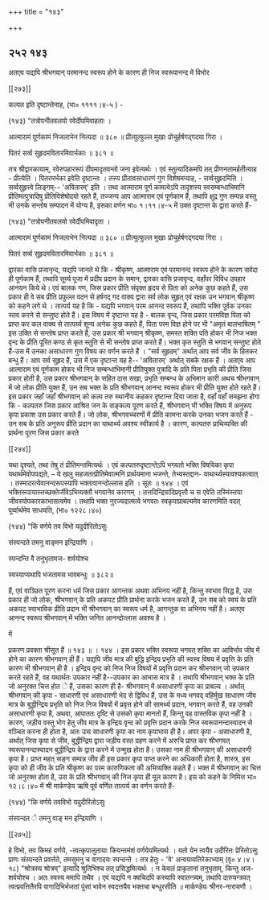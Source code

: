 +++
title = "१४३"

+++


## २५२ १४३
अतएव यद्यपि श्रीभगवान् परमानन्द स्वरूप होने के कारण ही निज स्वरूपानन्द में विभोर 



[[२७३]]

कल्पत इति दृष्टान्तेनाह, (भा० ११११।४-५ ) - 

(१४३) "तत्रोपनीतवलयो रवेर्दीपमिवाहताः । 

आत्मारामं पूर्णकामं निजलाभेन नित्यदा ॥ ३८० ॥ प्रीत्युत्फुल्ल मुखाः प्रोचुर्हर्षगद्गदया गिरा । 

पितरं सर्व्व सुहृदमवितारमिवार्भकाः ॥ ३८१ ॥ 

तत्र श्रीद्वारकायाम्, रवेरुपहाररूपं दीपमादृतवन्तो जना इवेत्यर्थः । एवं स्तुत्यादिकमपि तत् प्रीणनतामर्हतीत्याह - प्रीत्येति । पितरमर्भका इवेति दृष्टान्तः । तस्य प्रीतावसाधारणं गुण विशेषमप्याह, - सर्व्वसुहृदमिति । सर्व्वसुहृत्त्वे लिङ्गम्-- 'अवितारम्' इति । तथा आत्माराम पूर्ण कामत्वेऽपि तादृशस्य स्वसम्बन्धाभिमानि प्रीतिमत्पुत्रादिषु प्रीतिविशेषोदयो रहते हैं, तज्जन्य आप आत्माराम एवं पूर्णकाम हैं, तथापि क्षुद्र गुण सम्पन्न वस्तु भी उनके सन्तोष सम्पादन में योग्य है, इसका वर्णन भा० १।११।४-५ में उक्त दृष्टान्त के द्वारा करते हैं- 

(१४३) "तत्रोपनीतवलयो रवेर्दीपमिवादृता । 

आत्मारामं पूर्णकामं निजलाभेन नित्यदा ॥ ३८० ॥ प्रीत्युत्फुल्ल मुखाः प्रोचुर्हर्षगद्गदया गिरा । 

पितरं सर्व्व सुहृदमवितारमिवार्भकाः ॥ ३८१ ॥ 

द्वारका वासि प्रजानृन्द, यद्यपि जानते थे कि - श्रीकृष्ण, आत्माराम एवं परमानन्द स्वरूप होने के कारण सर्वदा ही पूर्णकाम हैं, तथापि सूर्य्य पूजा में प्रदीप प्रदान के समान, द्वारका वासि प्रजावृन्द, वहाँपर विविध उपहार आनयन किये थे। एवं बालक गण, जिस प्रकार प्रीति संपृक्त हृदय से पिता को अनेक कुछ कहते हैं, उस प्रकार ही वे सब प्रीति प्रफुल्ल वदन से हर्षगद् गद वाक्य द्वारा सर्व लोक सुहृत् एवं रक्षक उन भगवान् श्रीकृष्ण को कहने लगे थे । तात्पर्य यह है कि - यद्यपि भगवान् परम आनन्द स्वरूप हैं, तथापि भक्ति पूर्वक उनका स्तव करने से सन्तुष्ट होते हैं। इस विषय में दृष्टान्त यह है - बालक वृन्द, जिस प्रकार परमविज्ञ पिता को प्राप्त कर कल वाक्य से तात्पर्य्य शून्य अनेक कुछ कहते हैं, पिता परम विज्ञ होने पर भी "अमृतं बालभाषितम् " इस उक्ति से सन्तोष प्राप्त करते हैं, उस प्रकार श्री भगवान् श्रीकृष्ण, समस्त शक्ति पति होकर भी निज भक्त वृन्द के प्रीति पूरित कण्ठ से कृत स्तुति से भी सन्तोष प्राप्त करते हैं। भक्त कृत स्तुति से भगवान् सन्तुष्ट होते हैं-उस में उनका असाधारण गुण विषय का वर्णन करते हैं । "सर्व सुहृदम्" अर्थात् आप सर्व जीव के हितकर बन्धु हैं। आप सर्व सुहृद हैं, उस में एक दृष्टान्त यह है-- 'अवितारम्' अर्थात् सबके रक्षक हैं । अतएव आप आत्माराम एवं पूर्णकाम होकर भी निज सम्बन्धाभिमानी प्रीतियुक्त पुत्रादि के प्रति पिता प्रभृति की प्रीति जिस प्रकार होती है, उस प्रकार श्रीभगवान् के सहित दास सखा, प्रभृति सम्बन्ध के अभिमान कारी अथच श्रीभगवान् में जो लोक प्रीति युक्त हैं, उन सब भक्त के प्रति श्रीभगवान् आनन्द स्वरूप होकर भी प्रीति युक्त होते रहते हैं। इस प्रकार जहाँ जहाँ श्रीभगवान् को कल्प तरु स्थानीय कहकर दृष्टान्त दिया जाता है, वहाँ वहाँ समझना होगा कि - कल्पतरु जिस प्रकार आश्रित जन के सङ्कल्प पूरण करते हैं, श्रीभगवान् भी भक्ति विषय में अनुरूप कृपा प्रकाश उस प्रकार करते हैं। जो लोक, श्रीभगवच्चरणों में प्रीति कामना करके उनका भजन करते हैं - उन सब के प्रति अनुरूप प्रीति प्रदान का याथार्थ्य अवश्य स्वीकार्य है । कारण, कल्पतरु प्राथिव्यक्ति की प्रार्थना पूरण जिस प्रकार करते 

[[२७४]] 

यथा दृश्यते, तथा तेषु तं प्रीतिमन्तमित्यर्थः । एवं कल्पतरुदृष्टान्तेऽपि भगवतो भक्ति विषयिका कृपा यथार्थमेवोपपद्यते, – ये खलु सहजतत्प्रीतिमेवात्मनि प्रार्थयमाना भजन्ते, तेभ्यस्तद्दान- याथार्थ्यस्यावश्यकत्वात् । तस्मादरत्येवानन्दरूपस्यापि भक्तावानन्दोल्लास इति । सूतः ॥ १४४ । एवं भक्तिरूपायास्तच्छक्तेर्जीवेऽभिव्यक्तौ भगवानेव कारणम् । तत्तदिन्द्रियादिप्रवृत्तौ च स एवेति तस्मिंस्तया जीवस्योपकारकाभासत्वमेव । तथापि भक्त नुरज्यदात्मत्वे भगवतः स्वकृपाप्राबल्यमेव कारणमिति वदत् पूर्व्वार्थमेव साधयति, (भा० १२२८।४०) 

(१४४) "किं वर्णये तव विभो यदुदीरितोऽसुः 

संस्पन्दते तमनु वाङ्मन इन्द्रियाणि । 

स्पन्दन्ति वै तनुभृतामज- शर्वयोश्च 

स्वस्याप्यथापि भजतामस भावबन्धुः ॥ ३८२॥ 

हैं, एवं वाञ्छित पूरण करना धर्म जिस प्रकार आगन्तक अथवा अभिनय नहीं है, किन्तु स्वभाव सिद्ध है, उस प्रकार ही जो लोक, श्रीभगवान् के प्रति अकपट प्रीति प्रार्थना करके भजन करते हैं, उन सब को स्वयं के प्रति अकपट स्वाभाविक प्रीति प्रदान भी श्रीभगवान् का स्वरूप धर्म है, आगन्तुक वा अभिनय नहीं है। अतएव आनन्द स्वरूप श्रीभगवान् में भक्ति जनित आनन्दोत्लास अवश्य है । 

में 

प्रकरण प्रवक्ता श्रीसूत हैं ॥ १४३ ॥ । १४४ । इस प्रकार भक्ति स्वरूपा भगवत् शक्ति का आविर्भाव जीव में होने का कारण श्रीभगवान् ही हैं। यद्यपि जीव मात्र की बुद्धि इन्द्रिय प्रभृति की स्वस्व विषय में प्रवृत्ति के प्रति कारण भी श्रीभगवान् ही है । इन्द्रिय वृन्द को निज निज विषयों में प्रवृत्ति प्रदान कर श्रीभगवान् जो उपकार करते रहते हैं, वह यथार्थतः उपकार नहीं है--उपकार का आभास मात्र है । तथापि श्रीभगवान् भक्त के प्रति जो अनुरक्त चित्त होत े हैं, उसका कारण ही है- श्रीभगवान् में असाधारणी कृपा का प्राबल्य । अर्थात् श्रीभगवान् की कृपा - साधारणी एवं असाधारणी भेद से द्विविध हैं, उस के मध्य भगवद् वहिर्मुख साधारण जीव मात्र के बुद्धीन्द्रिय प्रभृति को निज निज विषयों में प्रवृत्त होने की सामर्थ्य प्रदान, भगवान् करते हैं, वह उनकी असाधारणी कृपा है, अथवा, आपाततः दृष्टि से उसको कृपा मानतो हैं, किन्तु वह वास्तविक कृपा नहीं है । कारण, जड़ीय वस्तु भोग हेतु जीव मात्र के इन्द्रिय वृन्द को प्रवृत्ति प्रदान करके निज स्वरूपानन्दास्वादन से वञ्चित करना ही होता है, अतः उस साधारणी कृपा का नाम कृपाभास ही है। अपर कृपा - असाधारणी है, अर्थात् जिस कृपा से जीव, बुद्धीन्द्रिय द्वारा जड़ीय वस्त ग्रहण करने में अरुचि प्राप्त कर श्रीभगवत् स्वरूपानन्दास्वादन बुद्धीन्द्रिय के द्वारा करने में उन्मुख होता है। उसका नाम ही श्रीभगवान् की असाधारणी कृपा है। प्राप्त महत् सङ्ग सम्पन्न जीव ही इस प्रकार कृपा पाप्त करने का अधिकारी होता है, शास्त्र, इस कृपा को ही जीव के प्रति श्रीकृष्ण का परम कारुणिकत्व की अभिव्यक्ति कहते हैं। भक्त में श्रीभगवान् का चित्त जो अनुरक्त होता है, उस के प्रति श्रीभगवान् की निज कृपा ही मूल कारण है। इस को कहने के निमित्त भा० १२।८।४० में श्री मार्कण्डेय ऋषि पूर्व वर्णित तात्पर्य का वर्णन करते हैं- 

(१४४) "कि वर्णये तवविभो यदुदीरितोऽसुः 

संस्पन्दत े तमनु वाङ् मन इन्द्रियाणि । 



[[२७५]]

हे विभो, तव किमहं वर्णये, -त्वत्कृपालुतायाः कियन्तमंशं वर्णयेयमित्यर्थः । यतो येन त्वयैव उदीरितः प्रेरितोऽसुः प्राणः संस्पन्दते प्रवर्त्तते, तमसुमनु च वागादयः स्पन्दन्ते । तत्र हेतुः - 'वे' अन्वयव्यतिरेकाभ्याम् (वृ० ४।४।१८) "श्रोत्रस्य श्रोत्रम्" इत्यादि श्रुतिभिश्च तत् प्रसिद्धमित्यर्थः । न केवलं प्राकृतानां तनुभृताम्, किन्तु अज-शर्वयोश्च । अतः स्वस्य ममापि तथैव । एवं यद्यपि न क्वचिदपि कस्यापि स्वातन्त्र्यम्, तथापि दारुयन्त्रवत् त्वत्प्रवत्तितैरपि वागादिभिर्भजतां पुंसां भावेन स्वदत्तयैव भक्तचा बन्धुरसीति ॥ मार्कण्डेयः श्रीनर-नारायणौ । 
